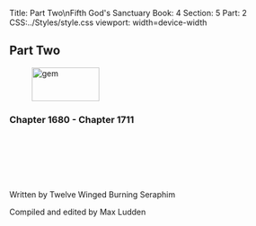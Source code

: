 Title: Part Two\nFifth God's Sanctuary
Book: 4
Section: 5
Part: 2
CSS:../Styles/style.css
viewport: width=device-width
  
  ## Part Two

<figure>
<img src="../Images/gem.gif" alt="gem" id="gem" width="120" height="60" />
</figure>
  
### Chapter 1680 - Chapter 1711
<br>
<br>
<br>
<br>
<br>
  
<p class="title">Written by Twelve Winged Burning Seraphim</p>
<p class="title">Compiled and edited by Max Ludden</p>
